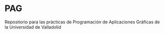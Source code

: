 # PAG
Repositorio para las prácticas de Programación de Aplicaciones Gráficas de la Universidad de Valladolid
